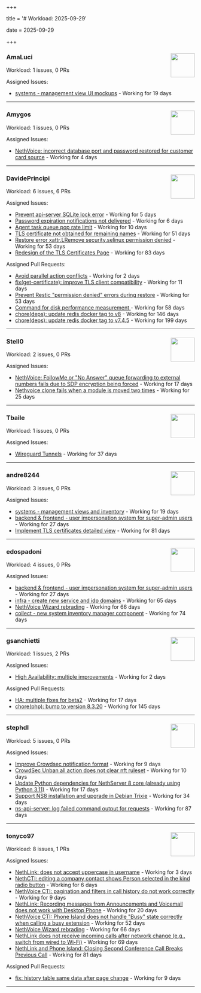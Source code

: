 +++

title = '# Workload: 2025-09-29'

date = 2025-09-29

+++

### AmaLuci <img src='https://avatars.githubusercontent.com/u/166636295?v=4&s=64' width='64' height='64' style='float:right;' /> ###
Workload: 1 issues, 0 PRs


Assigned Issues:
- [systems - management view UI mockups](https://github.com/NethServer/my/issues/23) - Working for 19 days
---

### Amygos <img src='https://avatars.githubusercontent.com/u/510232?v=4&s=64' width='64' height='64' style='float:right;' /> ###
Workload: 1 issues, 0 PRs


Assigned Issues:
- [NethVoice: incorrect database port and password restored for customer card source](https://github.com/NethServer/dev/issues/7654) - Working for 4 days
---

### DavidePrincipi <img src='https://avatars.githubusercontent.com/u/2920838?v=4&s=64' width='64' height='64' style='float:right;' /> ###
Workload: 6 issues, 6 PRs


Assigned Issues:
- [Prevent api-server SQLite lock error](https://github.com/NethServer/dev/issues/7651) - Working for 5 days
- [Password expiration notifications not delivered](https://github.com/NethServer/dev/issues/7644) - Working for 6 days
- [Agent task queue pop rate limit](https://github.com/NethServer/dev/issues/7636) - Working for 10 days
- [TLS certificate not obtained for remaining names](https://github.com/NethServer/dev/issues/7601) - Working for 51 days
- [Restore error xattr.LRemove security.selinux permission denied](https://github.com/NethServer/dev/issues/7598) - Working for 53 days
- [Redesign of the TLS Certificates Page](https://github.com/NethServer/dev/issues/7544) - Working for 83 days

Assigned Pull Requests:
- [Avoid parallel action conflicts](https://github.com/NethServer/ns8-traefik/pull/112) - Working for 2 days
- [fix(get-certificate): improve TLS client compatibility](https://github.com/NethServer/ns8-core/pull/937) - Working for 11 days
- [Prevent Restic "permission denied" errors during restore](https://github.com/NethServer/ns8-core/pull/920) - Working for 53 days
- [Command for disk performance measurement ](https://github.com/NethServer/ns8-core/pull/915) - Working for 58 days
- [chore(deps): update redis docker tag to v8](https://github.com/NethServer/ns8-core/pull/874) - Working for 146 days
- [chore(deps): update redis docker tag to v7.4.5](https://github.com/NethServer/ns8-core/pull/830) - Working for 199 days
---

### Stell0 <img src='https://avatars.githubusercontent.com/u/4547897?v=4&s=64' width='64' height='64' style='float:right;' /> ###
Workload: 2 issues, 0 PRs


Assigned Issues:
- [NethVoice: FollowMe or "No Answer" queue forwarding to external numbers fails due to SDP encryption being forced](https://github.com/NethServer/dev/issues/7627) - Working for 17 days
- [Nethvoice clone fails when a module is moved two times](https://github.com/NethServer/dev/issues/7616) - Working for 25 days
---

### Tbaile <img src='https://avatars.githubusercontent.com/u/8052641?v=4&s=64' width='64' height='64' style='float:right;' /> ###
Workload: 1 issues, 0 PRs


Assigned Issues:
- [Wireguard Tunnels](https://github.com/NethServer/nethsecurity/issues/1352) - Working for 37 days
---

### andre8244 <img src='https://avatars.githubusercontent.com/u/4612169?v=4&s=64' width='64' height='64' style='float:right;' /> ###
Workload: 3 issues, 0 PRs


Assigned Issues:
- [systems - management views and inventory](https://github.com/NethServer/my/issues/22) - Working for 19 days
- [backend & frontend - user impersonation system for super-admin users](https://github.com/NethServer/my/issues/20) - Working for 27 days
- [Implement TLS certificates detailed view](https://github.com/NethServer/dev/issues/7548) - Working for 81 days
---

### edospadoni <img src='https://avatars.githubusercontent.com/u/6152486?v=4&s=64' width='64' height='64' style='float:right;' /> ###
Workload: 4 issues, 0 PRs


Assigned Issues:
- [backend & frontend - user impersonation system for super-admin users](https://github.com/NethServer/my/issues/20) - Working for 27 days
- [infra - create new service and idp domains](https://github.com/NethServer/my/issues/9) - Working for 65 days
- [NethVoice Wizard rebrading](https://github.com/NethServer/dev/issues/7571) - Working for 66 days
- [collect - new system inventory manager component](https://github.com/NethServer/my/issues/7) - Working for 74 days
---

### gsanchietti <img src='https://avatars.githubusercontent.com/u/804596?v=4&s=64' width='64' height='64' style='float:right;' /> ###
Workload: 1 issues, 2 PRs


Assigned Issues:
- [High Availability: multiple improvements](https://github.com/NethServer/nethsecurity/issues/1380) - Working for 2 days

Assigned Pull Requests:
- [HA: multiple fixes for beta2](https://github.com/NethServer/nethsecurity/pull/1369) - Working for 17 days
- [chore(php): bump to version 8.3.20](https://github.com/NethServer/ns8-webtop/pull/120) - Working for 145 days
---

### stephdl <img src='https://avatars.githubusercontent.com/u/3164851?v=4&s=64' width='64' height='64' style='float:right;' /> ###
Workload: 5 issues, 0 PRs


Assigned Issues:
- [Improve Crowdsec notification format](https://github.com/NethServer/dev/issues/7641) - Working for 9 days
- [CrowdSec Unban all action does not clear nft ruleset](https://github.com/NethServer/dev/issues/7635) - Working for 10 days
- [Update Python dependencies for NethServer 8 core (already using Python 3.11)](https://github.com/NethServer/dev/issues/7625) - Working for 17 days
- [Support NS8 installation and upgrade in Debian Trixie](https://github.com/NethServer/dev/issues/7608) - Working for 34 days
- [ns-api-server: log failed command output for requests](https://github.com/NethServer/nethsecurity/issues/1288) - Working for 87 days
---

### tonyco97 <img src='https://avatars.githubusercontent.com/u/36625268?v=4&s=64' width='64' height='64' style='float:right;' /> ###
Workload: 8 issues, 1 PRs


Assigned Issues:
- [NethLink: does not accept uppercase in username](https://github.com/NethServer/dev/issues/7656) - Working for 3 days
- [NethCTI: editing a company contact shows Person selected in the kind radio button](https://github.com/NethServer/dev/issues/7646) - Working for 6 days
- [NethVoice CTI: pagination and filters in call history do not work correctly](https://github.com/NethServer/dev/issues/7639) - Working for 9 days
- [NethLink: Recording messages from Announcements and Voicemail does not work with Desktop Phone](https://github.com/NethServer/dev/issues/7619) - Working for 20 days
- [NethVoice CTI: Phone Island does not handle "Busy" state correctly when calling a busy extension](https://github.com/NethServer/dev/issues/7599) - Working for 52 days
- [NethVoice Wizard rebrading](https://github.com/NethServer/dev/issues/7571) - Working for 66 days
- [NethLink does not receive incoming calls after network change (e.g., switch from wired to Wi-Fi)](https://github.com/NethServer/dev/issues/7561) - Working for 69 days
- [NethLink and Phone Island: Closing Second Conference Call Breaks Previous Call](https://github.com/NethServer/dev/issues/7550) - Working for 81 days

Assigned Pull Requests:
- [fix: history table same data after page change](https://github.com/nethesis/nethvoice-cti/pull/334) - Working for 9 days
---

